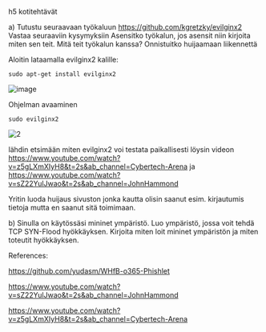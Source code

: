 h5 kotitehtävät 

a) Tutustu seuraavaan työkaluun
https://github.com/kgretzky/evilginx2
Vastaa seuraaviin kysymyksiin
Asensitko työkalun, jos asensit niin kirjoita miten sen teit.
Mitä teit työkalun kanssa?
Onnistuitko huijaamaan liikennettä

Aloitin lataamalla evilginx2 kalille:

    sudo apt-get install evilginx2


![image](https://github.com/user-attachments/assets/9dc6392e-a99f-4015-9a95-2e0ceb0fad2a)

Ohjelman avaaminen 

    sudo evilginx2


![2](https://github.com/user-attachments/assets/a10f2cdf-8a82-445c-ab01-466dbd11df05)

lähdin etsimään miten evilginx2 voi testata paikallisesti löysin videon https://www.youtube.com/watch?v=z5gLXmXIyH8&t=2s&ab_channel=Cybertech-Arena ja https://www.youtube.com/watch?v=sZ22YulJwao&t=2s&ab_channel=JohnHammond


Yritin luoda huijaus sivuston jonka kautta olisin saanut esim. kirjautumis tietoja mutta en saanut sitä toimimaan.



b) Sinulla on käytössäsi mininet ympäristö. Luo ympäristö, jossa voit tehdä TCP SYN-Flood hyökkäyksen.
Kirjoita miten loit mininet ympäristön ja miten toteutit hyökkäyksen.


References:

https://github.com/yudasm/WHfB-o365-Phishlet

https://www.youtube.com/watch?v=sZ22YulJwao&t=2s&ab_channel=JohnHammond

https://www.youtube.com/watch?v=z5gLXmXIyH8&t=2s&ab_channel=Cybertech-Arena
